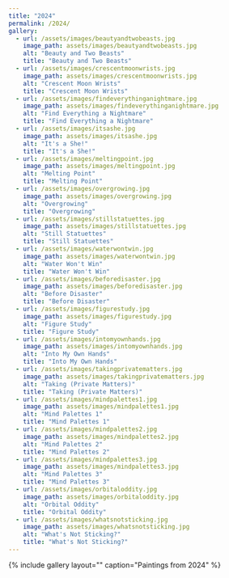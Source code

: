 ```yaml
---
title: "2024"
permalink: /2024/
gallery:
  - url: /assets/images/beautyandtwobeasts.jpg
    image_path: assets/images/beautyandtwobeasts.jpg
    alt: "Beauty and Two Beasts"
    title: "Beauty and Two Beasts"
  - url: /assets/images/crescentmoonwrists.jpg
    image_path: assets/images/crescentmoonwrists.jpg
    alt: "Crescent Moon Wrists"
    title: "Crescent Moon Wrists"
  - url: /assets/images/findeverythinganightmare.jpg
    image_path: assets/images/findeverythinganightmare.jpg
    alt: "Find Everything a Nightmare"
    title: "Find Everything a Nightmare"
  - url: /assets/images/itsashe.jpg
    image_path: assets/images/itsashe.jpg
    alt: "It's a She!"
    title: "It's a She!"
  - url: /assets/images/meltingpoint.jpg
    image_path: assets/images/meltingpoint.jpg
    alt: "Melting Point"
    title: "Melting Point"
  - url: /assets/images/overgrowing.jpg
    image_path: assets/images/overgrowing.jpg
    alt: "Overgrowing"
    title: "Overgrowing"
  - url: /assets/images/stillstatuettes.jpg
    image_path: assets/images/stillstatuettes.jpg
    alt: "Still Statuettes"
    title: "Still Statuettes"
  - url: /assets/images/waterwontwin.jpg
    image_path: assets/images/waterwontwin.jpg
    alt: "Water Won't Win"
    title: "Water Won't Win"
  - url: /assets/images/beforedisaster.jpg
    image_path: assets/images/beforedisaster.jpg
    alt: "Before Disaster"
    title: "Before Disaster"
  - url: /assets/images/figurestudy.jpg
    image_path: assets/images/figurestudy.jpg
    alt: "Figure Study"
    title: "Figure Study"
  - url: /assets/images/intomyownhands.jpg
    image_path: assets/images/intomyownhands.jpg
    alt: "Into My Own Hands"
    title: "Into My Own Hands"
  - url: /assets/images/takingprivatematters.jpg
    image_path: assets/images/takingprivatematters.jpg
    alt: "Taking (Private Matters)"
    title: "Taking (Private Matters)"
  - url: /assets/images/mindpalettes1.jpg
    image_path: assets/images/mindpalettes1.jpg
    alt: "Mind Palettes 1"
    title: "Mind Palettes 1"
  - url: /assets/images/mindpalettes2.jpg
    image_path: assets/images/mindpalettes2.jpg
    alt: "Mind Palettes 2"
    title: "Mind Palettes 2"
  - url: /assets/images/mindpalettes3.jpg
    image_path: assets/images/mindpalettes3.jpg
    alt: "Mind Palettes 3"
    title: "Mind Palettes 3"
  - url: /assets/images/orbitaloddity.jpg
    image_path: assets/images/orbitaloddity.jpg
    alt: "Orbital Oddity"
    title: "Orbital Oddity"
  - url: /assets/images/whatsnotsticking.jpg
    image_path: assets/images/whatsnotsticking.jpg
    alt: "What's Not Sticking?"
    title: "What's Not Sticking?"
---
```


{% include gallery layout="" caption="Paintings from 2024" %}
